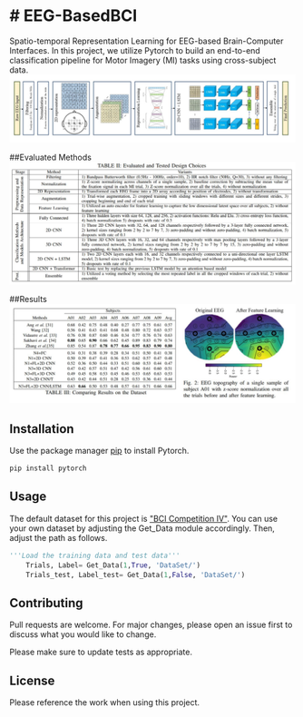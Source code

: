 # # EEG-BasedBCI
Spatio-temporal Representation Learning for EEG-based Brain-Computer Interfaces. In this project, we utilize Pytorch to build an end-to-end classification pipeline for Motor Imagery (MI) tasks using cross-subject data. 
![Pipeline](/images/Pipeline.jpg)

##Evaluated Methods
![Evaluation](images/Evaluated%20Design%20Choices.JPG)


##Results
![Evaluation](images/Results.JPG)

## Installation

Use the package manager [pip](https://pip.pypa.io/en/stable/) to install Pytorch. 

```bash
pip install pytorch
```

## Usage
The default dataset for this project is ["BCI Competition IV"](http://www.bbci.de/competition/iv/). You can use your own dataset by adjusting the Get_Data module accordingly. Then, adjust the path as follows.
```python
'''Load the training data and test data'''
    Trials, Label= Get_Data(1,True, 'DataSet/')
    Trials_test, Label_test= Get_Data(1,False, 'DataSet/')  
```

## Contributing
Pull requests are welcome. For major changes, please open an issue first to discuss what you would like to change.

Please make sure to update tests as appropriate.

## License
Please reference the work when using this project.
